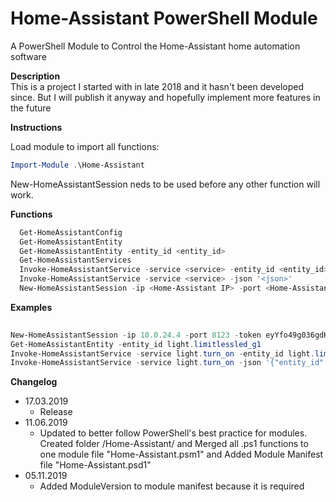 # Home-Assistant PowerShell Module
A PowerShell Module to Control the Home-Assistant home automation software


**Description**  
   This is a project I started with in late 2018 and it hasn't been developed since. But I will publish it anyway and hopefully implement more features in the future

**Instructions**

Load module to import all functions:
```powershell
Import-Module .\Home-Assistant
```
New-HomeAssistantSession neds to be used before any other function will work.

**Functions**

```powershell
  Get-HomeAssistantConfig
  Get-HomeAssistantEntity
  Get-HomeAssistantEntity -entity_id <entity_id>
  Get-HomeAssistantServices
  Invoke-HomeAssistantService -service <service> -entity_id <entity_id>
  Invoke-HomeAssistantService -service <service> -json '<json>'
  New-HomeAssistantSession -ip <Home-Assistant IP> -port <Home-Assistant port> -token <access token>
```
**Examples**

```powershell
  
New-HomeAssistantSession -ip 10.0.24.4 -port 8123 -token eyYfo49g036gdKg5LSki4w04tkifulaglgkMn3idnf2w57x5eyfog036gdKg5LSkgw04tkifulaglgkMidnf2w57axyYfo49g036gdKLSkgi4w04tkifaglgkMn3idnf2w57axyYfo49g036gdKg5LSkgi4w04tkifulaglgkMn3idnf2w57ax5
Get-HomeAssistantEntity -entity_id light.limitlessled_g1
Invoke-HomeAssistantService -service light.turn_on -entity_id light.limitlessled_g1
Invoke-HomeAssistantService -service light.turn_on -json '{"entity_id":"light.limitlessled_g1","color_name":"blue"}'
```
**Changelog**  
* 17.03.2019
    * Release
* 11.06.2019
    * Updated to better follow PowerShell's best practice for modules. Created folder /Home-Assistant/ and Merged all .ps1 functions to one module file "Home-Assistant.psm1" and Added Module Manifest file "Home-Assistant.psd1"
* 05.11.2019   
    * Added ModuleVersion to module manifest because it is required
